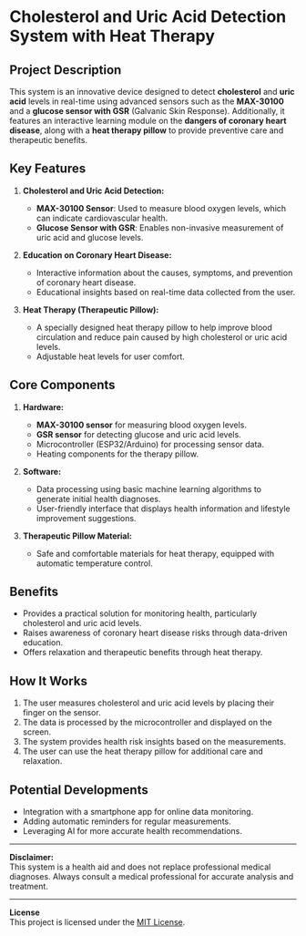 # Cholesterol and Uric Acid Detection System with Heat Therapy

## Project Description
This system is an innovative device designed to detect **cholesterol** and **uric acid** levels in real-time using advanced sensors such as the **MAX-30100** and a **glucose sensor with GSR** (Galvanic Skin Response). Additionally, it features an interactive learning module on the **dangers of coronary heart disease**, along with a **heat therapy pillow** to provide preventive care and therapeutic benefits.

## Key Features
1. **Cholesterol and Uric Acid Detection:**
   - **MAX-30100 Sensor**: Used to measure blood oxygen levels, which can indicate cardiovascular health.
   - **Glucose Sensor with GSR**: Enables non-invasive measurement of uric acid and glucose levels.

2. **Education on Coronary Heart Disease:**
   - Interactive information about the causes, symptoms, and prevention of coronary heart disease.
   - Educational insights based on real-time data collected from the user.

3. **Heat Therapy (Therapeutic Pillow):**
   - A specially designed heat therapy pillow to help improve blood circulation and reduce pain caused by high cholesterol or uric acid levels.
   - Adjustable heat levels for user comfort.

## Core Components
1. **Hardware:**
   - **MAX-30100 sensor** for measuring blood oxygen levels.
   - **GSR sensor** for detecting glucose and uric acid levels.
   - Microcontroller (ESP32/Arduino) for processing sensor data.
   - Heating components for the therapy pillow.

2. **Software:**
   - Data processing using basic machine learning algorithms to generate initial health diagnoses.
   - User-friendly interface that displays health information and lifestyle improvement suggestions.

3. **Therapeutic Pillow Material:**
   - Safe and comfortable materials for heat therapy, equipped with automatic temperature control.

## Benefits
- Provides a practical solution for monitoring health, particularly cholesterol and uric acid levels.
- Raises awareness of coronary heart disease risks through data-driven education.
- Offers relaxation and therapeutic benefits through heat therapy.

## How It Works
1. The user measures cholesterol and uric acid levels by placing their finger on the sensor.
2. The data is processed by the microcontroller and displayed on the screen.
3. The system provides health risk insights based on the measurements.
4. The user can use the heat therapy pillow for additional care and relaxation.

## Potential Developments
- Integration with a smartphone app for online data monitoring.
- Adding automatic reminders for regular measurements.
- Leveraging AI for more accurate health recommendations.

---

**Disclaimer:**  
This system is a health aid and does not replace professional medical diagnoses. Always consult a medical professional for accurate analysis and treatment.

---

**License**  
This project is licensed under the [MIT License](LICENSE).
